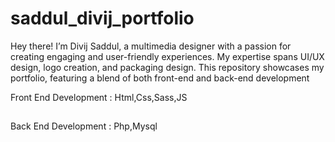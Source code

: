 # saddul_divij_portfolio


Hey there! 
I’m Divij Saddul, a multimedia designer with a passion for creating engaging and user-friendly experiences. My expertise spans UI/UX design, logo creation, and packaging design. This repository showcases my portfolio, featuring a blend of both front-end and back-end development

Front End Development :  Html,Css,Sass,JS
##
Back End Development : Php,Mysql
